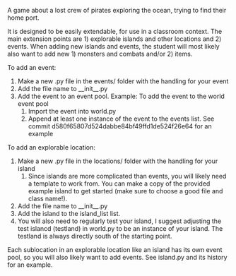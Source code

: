 A game about a lost crew of pirates exploring the ocean, trying to find their home port.

It is designed to be easily extendable, for use in a classroom context. The main extension points are 1) explorable islands and other locations and 2) events. When adding new islands and events, the student will most likely also want to add new 1) monsters and combats and/or 2) items.

To add an event:
1) Make a new .py file in the events/ folder with the handling for your event
2) Add the file name to \_\_init__.py
4) Add the event to an event pool.
   Example: To add the event to the world event pool
   1) Import the event into world.py
   2) Append at least one instance of the event to the events list.
   See commit d580f65807d524dabbe84bf49ffd1de524f26e64 for an example

To add an explorable location:
1) Make a new .py file in the locations/ folder with the handling for your island
   1) Since islands are more complicated than events, you will likely need a template to work from. You can make a copy of the provided example island to get started (make sure to choose a good file and class name!).
2) Add the file name to \_\_init__.py
4) Add the island to the island_list list.
5) You will also need to regularly test your island, I suggest adjusting the test islancd (testland) in world.py to be an instance of your island. The testland is always directly south of the starting point. 

Each sublocation in an explorable location like an island has its own event pool, so you will also likely want to add events. See island.py and its history for an example.
